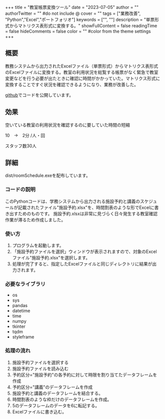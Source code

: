 +++
title = "教室帳票変換ツール"
date = "2023-07-05"
author = ""
authorTwitter = "" #do not include @
cover = ""
tags = ["業務改善", "Python","Excel","ポートフォリオ"]
keywords = ["", ""]
description = "単票形式からマトリクス表形式に変換する。"
showFullContent = false
readingTime = false
hideComments = false
color = "" #color from the theme settings
+++
## 概要

教務システムから出力されたExcelファイル（単票形式）からマトリクス表形式のExcelファイルに変換する。教室の利用状況を総覧する帳票がなく緊急で教室変更などを行う必要が出たときに確認に時間がかかっていた。マトリクス形式に変換することですぐ状況を確認できるようになり、業務が改善した。

[github](https://github.com/amomoan/roomSchedule)でコードを公開しています。

## 効果

空いている教室の利用状況を確認するのに要していた時間の短縮

10　→　2分 /人・回

スタッフ数30人

## 詳細

dist/roomSchedule.exeを配布しています。

### コードの説明

このPythonコードは、学務システムから出力される施設予約と講義のスケジュールが記載されたファイル"施設予約.xlsx"を、時間割表のような形でExcelに書き出すためのものです。
施設予約.xlsxは非常に見づらく日々発生する教室確認作業が滞るため作成しました。

### 使い方

1. プログラムを起動します。
2. 「施設予約ファイルを選択」ウィンドウが表示されますので、対象のExcelファイル"施設予約.xlsx"を選択します。
3. 処理が完了すると、指定したExcelファイルと同じディレクトリに結果が出力されます。

### 必要なライブラリ

- os
- sys
- pandas
- datetime
- time
- numpy
- tkinter
- tqdm
- styleframe

### 処理の流れ

1. 施設予約ファイルを選択する
2. 施設予約ファイルを読み込む
3. 予約区分="施設予約"の各予約に対して時限を割り当てたデータフレームを作成
4. 予約区分="講義"のデータフレームを作成
5. 施設予約と講義のデータフレームを結合する。
6. 時間割表のような枠だけのデータフレームを作成。
7. 5のデータフレームのデータを6に転記する。
8. Excelファイルに書き込む。
